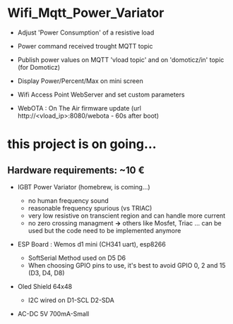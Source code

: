 # Wifi_Mqtt_Power_Variator
 * Adjust 'Power Consumption' of a resistive load
 * Power command received trought MQTT topic
 * Publish power values on MQTT 'vload topic' and on 'domoticz/in' topic (for Domoticz)
 * Display Power/Percent/Max on mini screen    

 * Wifi Access Point WebServer and set custom parameters
 * WebOTA : On The Air firmware update (url http://<vload_ip>:8080/webota - 60s after boot)

# this project is on going...


## Hardware requirements:   ~10 €
 * IGBT Power Variator  (homebrew, is coming...)
    - no human frequency sound
    - reasonable frequency spurious (vs TRIAC)
    - very low resistive on transcient region and can handle more current
    - no zero crossing managment
    **→** others like Mosfet, Triac ... can be used but the code need to be implemented anymore

 * ESP Board : Wemos d1 mini (CH341 uart), esp8266
   - SoftSerial Method used on D5 D6 
   - When choosing GPIO pins to use, it's best to avoid GPIO 0, 2 and 15 (D3, D4, D8)

* Oled Shield 64x48 
   - I2C wired on D1-SCL D2-SDA

* AC-DC 5V 700mA-Small